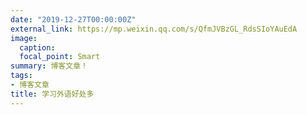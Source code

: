 ```yaml
---
date: "2019-12-27T00:00:00Z"
external_link: https://mp.weixin.qq.com/s/QfmJVBzGL_RdsSIoYAuEdA
image:
  caption: 
  focal_point: Smart
summary: 博客文章！
tags:
- 博客文章
title: 学习外语好处多
---
```

